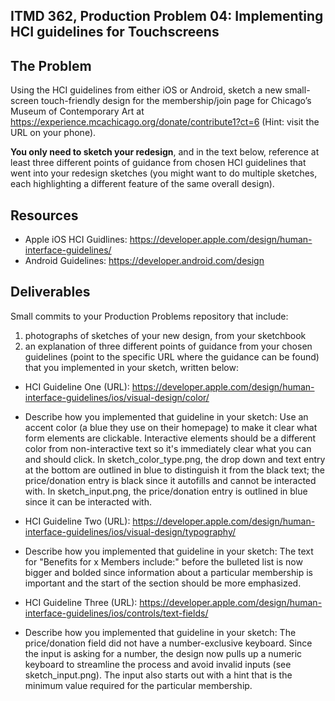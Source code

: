 ## ITMD 362, Production Problem 04: Implementing HCI guidelines for Touchscreens

## The Problem

Using the HCI guidelines from either iOS or Android, sketch a new small-screen touch-friendly design
for the membership/join page for Chicago’s Museum of Contemporary Art at
https://experience.mcachicago.org/donate/contribute1?ct=6 (Hint: visit the URL on your phone).

**You only need to sketch your redesign**, and in the text below, reference at least three different
points of guidance from chosen HCI guidelines that went into your redesign sketches (you might
want to do multiple sketches, each highlighting a different feature of the same overall design).

## Resources

* Apple iOS HCI Guidlines:
  https://developer.apple.com/design/human-interface-guidelines/
* Android Guidelines:
  https://developer.android.com/design

## Deliverables

Small commits to your Production Problems repository that include:

1. photographs of sketches of your new design, from your sketchbook
2. an explanation of three different points of guidance from your chosen guidelines (point to the
   specific URL where the guidance can be found) that you implemented in your sketch, written below:

* HCI Guideline One (URL): https://developer.apple.com/design/human-interface-guidelines/ios/visual-design/color/
* Describe how you implemented that guideline in your sketch:
Use an accent color (a blue they use on their homepage) to make it clear what form elements are clickable. Interactive elements should be a different color from non-interactive text so it's immediately clear what you can and should click. In sketch_color_type.png, the drop down and text entry at the bottom are outlined in blue to distinguish it from the black text; the price/donation entry is black since it autofills and cannot be interacted with. In sketch_input.png, the price/donation entry is outlined in blue since it can be interacted with.

* HCI Guideline Two (URL): https://developer.apple.com/design/human-interface-guidelines/ios/visual-design/typography/
* Describe how you implemented that guideline in your sketch:
The text for "Benefits for x Members include:" before the bulleted list is now bigger and bolded since information about a particular membership is important and the start of the section should be more emphasized.

* HCI Guideline Three (URL): https://developer.apple.com/design/human-interface-guidelines/ios/controls/text-fields/
* Describe how you implemented that guideline in your sketch:
The price/donation field did not have a number-exclusive keyboard. Since the input is asking for a number, the design now pulls up a numeric keyboard to streamline the process and avoid invalid inputs (see sketch_input.png). The input also starts out with a hint that is the minimum value required for the particular membership.
